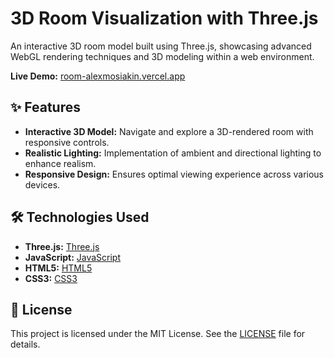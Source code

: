 # 3D Room Visualization with Three.js

An interactive 3D room model built using Three.js, showcasing advanced WebGL rendering techniques and 3D modeling within a web environment.

**Live Demo:** [room-alexmosiakin.vercel.app](https://room-alexmosiakin.vercel.app/)

## ✨ Features

- **Interactive 3D Model:** Navigate and explore a 3D-rendered room with responsive controls.
- **Realistic Lighting:** Implementation of ambient and directional lighting to enhance realism.
- **Responsive Design:** Ensures optimal viewing experience across various devices.

## 🛠️ Technologies Used

- **Three.js:** [Three.js](https://threejs.org/)
- **JavaScript:** [JavaScript](https://developer.mozilla.org/en-US/docs/Web/JavaScript)
- **HTML5:** [HTML5](https://developer.mozilla.org/en-US/docs/Web/Guide/HTML/HTML5)
- **CSS3:** [CSS3](https://developer.mozilla.org/en-US/docs/Web/CSS)

## 📝 License

This project is licensed under the MIT License. See the [LICENSE](./LICENSE) file for details.
